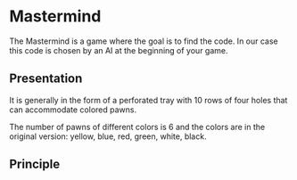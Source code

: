 # Mastermind

The Mastermind is a game where the goal is to find the code. In our case this code is chosen by an AI at the beginning of your game.

## Presentation

It is generally in the form of a perforated tray with 10 rows of four holes that can accommodate colored pawns.

The number of pawns of different colors is 6 and the colors are in the original version: yellow, blue, red, green, white, black.


## Principle
